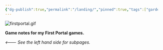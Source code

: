 ```yaml
---
{"dg-publish":true,"permalink":"/landing/","pinned":true,"tags":["gardenEntry"],"updated":"2025-06-08T15:39:51.411-04:00"}
---
```


 ![firstportal.gif](/img/user/firstportal.gif)

**Game notes for my First Portal games.**  

*<--- See the left hand side for subpages.*